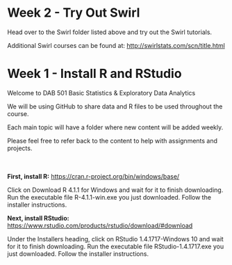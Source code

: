 # Week 2 - Try Out Swirl

Head over to the Swirl folder listed above and try out the Swirl tutorials.  

Additional Swirl courses can be found at: http://swirlstats.com/scn/title.html


# Week 1 - Install R and RStudio

Welcome to DAB 501 Basic Statistics & Exploratory Data Analytics

We will be using GitHub to share data and R files to be used throughout the course.

Each main topic will have a folder where new content will be added weekly.  

Please feel free to refer back to the content to help with assignments and projects.
</br></br></br>

<b>First, install R:</b> https://cran.r-project.org/bin/windows/base/

Click on Download R 4.1.1 for Windows and wait for it to finish downloading. Run the executable file R-4.1.1-win.exe you just downloaded. Follow the installer instructions.

<b>Next, install RStudio:</b> https://www.rstudio.com/products/rstudio/download/#download

Under the Installers heading, click on RStudio 1.4.1717-Windows 10 and wait for it to finish downloading. Run the executable file RStudio-1.4.1717.exe you just downloaded. Follow the installer instructions.

